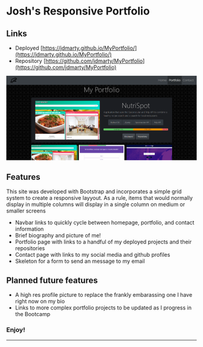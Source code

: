 # Josh's Responsive Portfolio

## Links
- Deployed [https://jdmarty.github.io/MyPortfolio/](https://jdmarty.github.io/MyPortfolio/)
- Repository [https://github.com/jdmarty/MyPortfolio](https://github.com/jdmarty/MyPortfolio)

![My Portfolio](https://github.com/jdmarty/MyPortfolio/blob/master/Assets/Images/deployed_screencap.PNG)

## Features
This site was developed with Bootstrap and incorporates a simple grid system to create a responsive layyout. As a rule, items that would normally display in multiple columns will display in a single column on medium or smaller screens
- Navbar links to quickly cycle between homepage, portfolio, and contact information
- Brief biography and picture of me!
- Portfolio page with links to a handful of my deployed projects and their repositories
- Contact page with links to my social media and github profiles
- Skeleton for a form to send an message to my email

## Planned future features
- A high res profile picture to replace the frankly embarassing one I have right now on my bio
- Links to more complex portfolio projects to be updated as I progress in the Bootcamp

### Enjoy!

----------------------------------------------------------------------------------------------------

